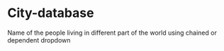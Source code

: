 # City-database
Name of the people living in different part of the world using chained or dependent dropdown
